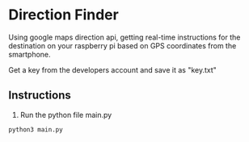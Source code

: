 # Direction Finder
Using google maps direction api, getting real-time instructions for the destination on your raspberry pi based on GPS coordinates from the smartphone.

Get a key from the developers account and save it as "key.txt"

## Instructions

1) Run the python file main.py

```
python3 main.py

```